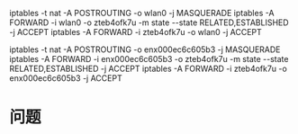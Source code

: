 iptables -t nat -A POSTROUTING -o wlan0 -j MASQUERADE
iptables -A FORWARD -i wlan0 -o zteb4ofk7u -m state --state RELATED,ESTABLISHED -j ACCEPT
iptables -A FORWARD -i zteb4ofk7u -o wlan0 -j ACCEPT





iptables -t nat -A POSTROUTING -o enx000ec6c605b3 -j MASQUERADE
iptables -A FORWARD -i enx000ec6c605b3 -o zteb4ofk7u -m state --state RELATED,ESTABLISHED -j ACCEPT
iptables -A FORWARD -i zteb4ofk7u -o enx000ec6c605b3 -j ACCEPT


# 问题
